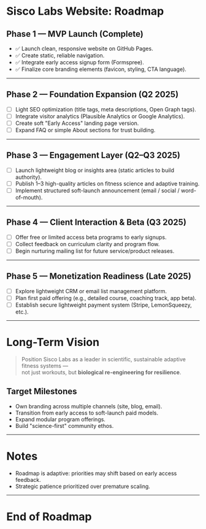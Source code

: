 # Sisco Labs Website: Roadmap

## Phase 1 — MVP Launch (Complete)
- ✅ Launch clean, responsive website on GitHub Pages.
- ✅ Create static, reliable navigation.
- ✅ Integrate early access signup form (Formspree).
- ✅ Finalize core branding elements (favicon, styling, CTA language).

---

## Phase 2 — Foundation Expansion (Q2 2025)
- [ ] Light SEO optimization (title tags, meta descriptions, Open Graph tags).
- [ ] Integrate visitor analytics (Plausible Analytics or Google Analytics).
- [ ] Create soft "Early Access" landing page version.
- [ ] Expand FAQ or simple About sections for trust building.

---

## Phase 3 — Engagement Layer (Q2–Q3 2025)
- [ ] Launch lightweight blog or insights area (static articles to build authority).
- [ ] Publish 1–3 high-quality articles on fitness science and adaptive training.
- [ ] Implement structured soft-launch announcement (email / social / word-of-mouth).

---

## Phase 4 — Client Interaction & Beta (Q3 2025)
- [ ] Offer free or limited access beta programs to early signups.
- [ ] Collect feedback on curriculum clarity and program flow.
- [ ] Begin nurturing mailing list for future service/product releases.

---

## Phase 5 — Monetization Readiness (Late 2025)
- [ ] Explore lightweight CRM or email list management platform.
- [ ] Plan first paid offering (e.g., detailed course, coaching track, app beta).
- [ ] Establish secure lightweight payment system (Stripe, LemonSqueezy, etc.).

---

# Long-Term Vision
> Position Sisco Labs as a leader in scientific, sustainable adaptive fitness systems —  
> not just workouts, but **biological re-engineering for resilience**.

## Target Milestones
- Own branding across multiple channels (site, blog, email).
- Transition from early access to soft-launch paid models.
- Expand modular program offerings.
- Build "science-first" community ethos.

---

# Notes
- Roadmap is adaptive: priorities may shift based on early access feedback.
- Strategic patience prioritized over premature scaling.

---
# End of Roadmap
